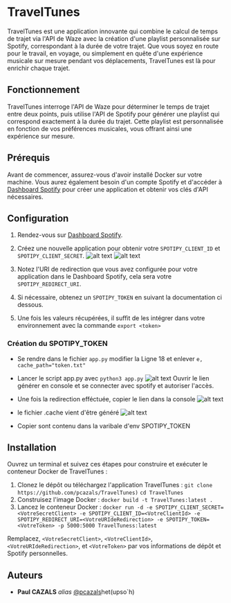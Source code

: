 # TravelTunes

TravelTunes est une application innovante qui combine le calcul de temps de trajet via l'API de Waze avec la création d'une playlist personnalisée sur Spotify, correspondant à la durée de votre trajet. Que vous soyez en route pour le travail, en voyage, ou simplement en quête d'une expérience musicale sur mesure pendant vos déplacements, TravelTunes est là pour enrichir chaque trajet.

## Fonctionnement

TravelTunes interroge l'API de Waze pour déterminer le temps de trajet entre deux points, puis utilise l'API de Spotify pour générer une playlist qui correspond exactement à la durée du trajet. Cette playlist est personnalisée en fonction de vos préférences musicales, vous offrant ainsi une expérience sur mesure.

## Prérequis

Avant de commencer, assurez-vous d'avoir installé Docker sur votre machine. Vous aurez également besoin d'un compte Spotify et d'accéder à [Dashboard Spotify](https://developer.spotify.com/dashboard/) pour créer une application et obtenir vos clés d'API nécessaires.

## Configuration

1. Rendez-vous sur [Dashboard Spotify](https://developer.spotify.com/dashboard/).
2. Créez une nouvelle application pour obtenir votre `SPOTIPY_CLIENT_ID` et `SPOTIPY_CLIENT_SECRET`.
![alt text](https://github.com/pcazals/ressource/createapp.png)
![alt text](https://github.com/pcazals/ressource/basicinfo.png)

3. Notez l'URI de redirection que vous avez configurée pour votre application dans le Dashboard Spotify, cela sera votre `SPOTIPY_REDIRECT_URI`.
4. Si nécessaire, obtenez un `SPOTIPY_TOKEN` en suivant la documentation ci dessous.
5. Une fois les valeurs récupérées, il suffit de les intégrer dans votre environnement avec la commande ``export <token>``

### Création du SPOTIPY_TOKEN
- Se rendre dans le fichier ``app.py`` modifier la Ligne 18 et enlever 
``e, cache_path="token.txt"``

- Lancer le script app.py avec ``python3 app.py``
![alt text](https://github.com/pcazals/ressource/script1.png)
Ouvrir le lien générer en console et se connecter avec spotify et autoriser l'accès. 

- Une fois la redirection efféctuée, copier le lien dans la console
![alt text](https://github.com/pcazals/ressource/script2.png)

- le fichier .cache vient d'être généré
![alt text](https://github.com/pcazals/ressource/script3.png)

- Copier sont contenu dans la varibale d'env SPOTIPY_TOKEN 

## Installation

Ouvrez un terminal et suivez ces étapes pour construire et exécuter le conteneur Docker de TravelTunes :

1. Clonez le dépôt ou téléchargez l'application TravelTunes : 
``git clone https://github.com/pcazals/TravelTunes)`` 
``cd TravelTunes``
2. Construisez l'image Docker :
``docker build -t TravelTunes:latest .``
3. Lancez le conteneur Docker :
``docker run -d -e SPOTIPY_CLIENT_SECRET=<VotreSecretClient> -e SPOTIPY_CLIENT_ID=<VotreClientId> -e SPOTIPY_REDIRECT_URI=<VotreURIdeRedirection> -e SPOTIPY_TOKEN=<VotreToken> -p 5000:5000 TravelTuness:latest``

Remplacez, `<VotreSecretClient>`, `<VotreClientId>`, `<VotreURIdeRedirection>`, et `<VotreToken>` par vos informations de dépôt et Spotify personnelles.

## Auteurs

* **Paul CAZALS** _alias_ [@pcazals](https://github.com/pcazals)het(upso`h)